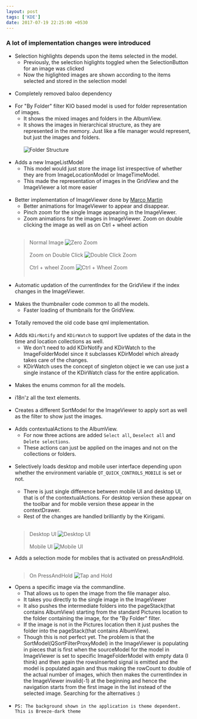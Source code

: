 ```yaml
---
layout: post
tags: ['KDE']
date: 2017-07-19 22:25:00 +0530
---
```

### A lot of implementation changes were introduced
* Selection highlights depends upon the items selected in the model.
    - Previously, the selection higlights toggled when the SelectionButton for an image was clicked
    - Now the higlighted images are shown according to the items selected and stored in the selection model<br><br>
* Completely removed baloo dependency<br><br>
* For "By Folder" filter KIO based model is used for folder representation of images.
    - It shows the mixed images and folders in the AlbumView.
    - It shows the images in hierarchical structure, as they are represented in the memory. Just like a file manager would represent, but just the images and folders.<br><br>
    ![Folder Structure](/img/folder-structure.png)
    <br><br>
* Adds a new ImageListModel
    - This model would just store the image list irrespective of whether they are from ImageLocationModel or ImageTimeModel.
    - This made the representation of images in the GridView and the ImageViewer a lot more easier<br><br>
* Better implementation of ImageViewer done by [Marco Martin](http://notmart.org/blog/)
    - Better animations for ImageViewer to appear and disappear.
    - Pinch zoom for the single Image appearing in the ImageViewer.
    - Zoom animations for the images in ImageViewer. Zoom on double clicking the image as well as on Ctrl + wheel action<br><br>
    > Normal Image
    ![Zero Zoom](/img/zero-zoom.png)
    <br><br>
    > Zoom on Double Click
    ![Double Click Zoom](/img/double-click-zoom.png)
    <br><br>
    > Ctrl + wheel Zoom
    ![Ctrl + Wheel Zoom](/img/ctrl-wheel-zoom.png)
    <br><br>
* Automatic updation of the currentIndex for the GridView if the index changes in the ImageViewer.<br><br>
* Makes the thumbnailer code common to all the models.
    - Faster loading of thumbnails for the GridView.<br><br>
* Totally removed the old code base qml implementation.<br><br>
* Adds ```KDirNotify``` and ```KDirWatch``` to support live updates of the data in the time and location collections as well.
    - We don't need to add KDirNotify and KDirWatch to the ImageFolderModel since it subclasses KDirModel which already takes care of the changes.
    - KDirWatch uses the concept of singleton object ie we can use just a single instance of the KDirWatch class for the entire application.<br><br>
* Makes the enums common for all the models.<br><br>
* i18n'z all the text elements.<br><br>
* Creates a different SortModel for the ImageViewer to apply sort as well as the filter to show just the images.<br><br>
* Adds contextualActions to the AlbumView.
    - For now three actions are added ```Select all```, ```Deselect all``` and ```Delete selections```.
    - These actions can just be applied on the images and not on the collections or folders.<br><br>
* Selectively loads desktop and mobile user interface depending upon whether the environment variable ```QT_QUICK_CONTROLS_MOBILE``` is set or not.<br><br>
    - There is just single difference between mobile UI and desktop UI, that is of the contextualActions. For desktop version these appear on the toolbar and for mobile version these appear in the contextDrawer.
    - Rest of the changes are handled brilliantly by the Kirigami.<br><br>
    > Desktop UI
    ![Desktop UI](/img/desktop-ui.png)
    <br><br>
    > Mobile UI
    ![Mobile UI](/img/mobile-ui.png)
* Adds a selection mode for mobiles that is activated on pressAndHold.<br><br>
    > On PressAndHold
    ![Tap and Hold](/img/tap-and-hold.png)
* Opens a specific image via the commandline.
    - That allows us to open the image from the file manager also. 
    - It takes you directly to the single image in the ImageViewer
    - It also pushes the intermediate folders into the pageStack(that contains AlbumView) starting from the standard Pictures location to the folder containing the image, for the "By Folder" filter.
    - If the image is not in the Pictures location then it just pushes the folder into the pageStack(that contains AlbumView).
    - Though this is not perfect yet. The problem is that the SortModel(QSortFilterProxyModel) in the ImageViewer is populating in pieces that is first when the sourceModel for the model in ImageViewer is set to specific ImageFolderModel with empty data (I think) and then again the rowsInserted signal is emitted and the model is populated again and thus making the rowCount to double of the actual number of images, which then makes the currentIndex in the ImageViewer invalid(-1) at the beginning and hence the navigation starts from the first image in the list instead of the selected image. Searching for the alternatives :)
    <br><br>
* ```PS: The background shown in the application is theme dependent. This is Breeze-dark theme```
